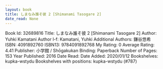 ```yaml
---
layout: book
title: しまなみ誰そ彼 2 [Shimanami Tasogare 2]
date_read: None
---
```


Book Id: 32689816
Title: しまなみ誰そ彼 2 [Shimanami Tasogare 2]
Author: Yuhki Kamatani
Author l-f: Kamatani, Yuhki
Additional Authors: 鎌谷悠希
ISBN: 4091892760
ISBN13: 9784091892768
My Rating: 0
Average Rating: 4.41
Publisher: 小学館 / Shōgakukan
Binding: Paperback
Number of Pages: 153
Year Published: 2016
Date Read: 
Date Added: 2020/01/12
Bookshelves: kupka-wstydu
Bookshelves with positions: kupka-wstydu (#787)

